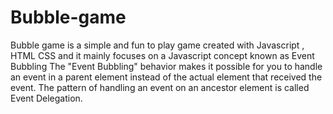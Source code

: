 # Bubble-game
Bubble game is a simple and fun to play game created with Javascript , HTML CSS and it mainly focuses on a Javascript concept known as Event Bubbling
The "Event Bubbling" behavior makes it possible for you to handle an event in a parent element instead of the actual element that received the event.
The pattern of handling an event on an ancestor element is called Event Delegation.
